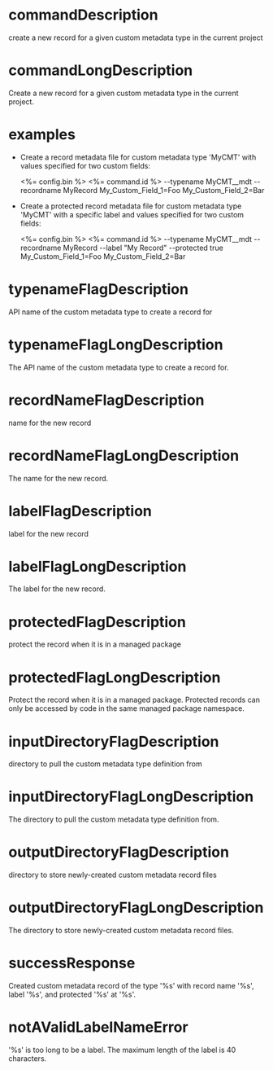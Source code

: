 # commandDescription

create a new record for a given custom metadata type in the current project

# commandLongDescription

Create a new record for a given custom metadata type in the current project.

# examples

- Create a record metadata file for custom metadata type 'MyCMT' with values specified for two custom fields:

  <%= config.bin %> <%= command.id %> --typename MyCMT\_\_mdt --recordname MyRecord My_Custom_Field_1=Foo My_Custom_Field_2=Bar

- Create a protected record metadata file for custom metadata type 'MyCMT' with a specific label and values specified for two custom fields:

  <%= config.bin %> <%= command.id %> --typename MyCMT\_\_mdt --recordname MyRecord --label "My Record" --protected true My_Custom_Field_1=Foo My_Custom_Field_2=Bar

# typenameFlagDescription

API name of the custom metadata type to create a record for

# typenameFlagLongDescription

The API name of the custom metadata type to create a record for.

# recordNameFlagDescription

name for the new record

# recordNameFlagLongDescription

The name for the new record.

# labelFlagDescription

label for the new record

# labelFlagLongDescription

The label for the new record.

# protectedFlagDescription

protect the record when it is in a managed package

# protectedFlagLongDescription

Protect the record when it is in a managed package. Protected records can only be accessed by code in the same managed package namespace.

# inputDirectoryFlagDescription

directory to pull the custom metadata type definition from

# inputDirectoryFlagLongDescription

The directory to pull the custom metadata type definition from.

# outputDirectoryFlagDescription

directory to store newly-created custom metadata record files

# outputDirectoryFlagLongDescription

The directory to store newly-created custom metadata record files.

# successResponse

Created custom metadata record of the type '%s' with record name '%s', label '%s', and protected '%s' at '%s'.

# notAValidLabelNameError

'%s' is too long to be a label. The maximum length of the label is 40 characters.

